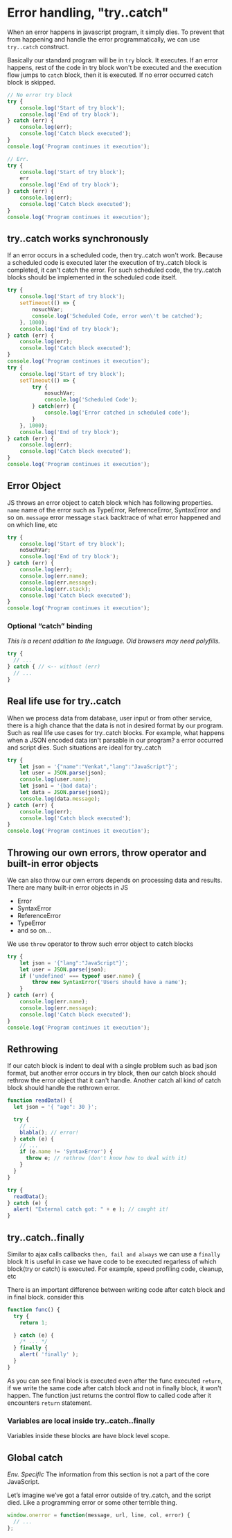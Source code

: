 # Error handling, "try..catch"
When an error happens in javascript program, it simply dies.
To prevent that from happening and handle the error programmatically, we can use 
`try..catch` construct.

Basically our standard program will be in `try` block. It executes. If an error happens,
rest of the code in try block won't be executed and the execution flow jumps to `catch` block, then it is executed. If no error occurred catch block is skipped.

```js
// No error try block
try {
    console.log('Start of try block');
    console.log('End of try block');
} catch (err) {
    console.log(err);
    console.log('Catch block executed');
}
console.log('Program continues it execution');

// Err.
try {
    console.log('Start of try block');
    err
    console.log('End of try block');
} catch (err) {
    console.log(err);
    console.log('Catch block executed');
}
console.log('Program continues it execution');
```
## try..catch works synchronously
If an error occurs in a scheduled code, then try..catch won't work.
Because a scheduled code is executed later the execution of try..catch block is completed,
it can't catch the error. For such scheduled code, the try..catch blocks should be implemented in the scheduled code itself.

```js
try {
    console.log('Start of try block');
    setTimeout(() => {
        nosuchVar;
        console.log('Scheduled Code, error won\'t be catched');
    }, 1000);
    console.log('End of try block');
} catch (err) {
    console.log(err);
    console.log('Catch block executed');
}
console.log('Program continues it execution');
try {
    console.log('Start of try block');
    setTimeout(() => {
        try {
            nosuchVar;
            console.log('Scheduled Code');
        } catch(err) {
            console.log('Error catched in scheduled code');
        }
    }, 1000);
    console.log('End of try block');
} catch (err) {
    console.log(err);
    console.log('Catch block executed');
}
console.log('Program continues it execution');
```

## Error Object
JS throws an error object to catch block which has following properties.
`name` name of the error such as TypeError, ReferenceError, SyntaxError and so on.
`message` error message
`stack` backtrace of what error happened and on which line, etc

```js
try {
    console.log('Start of try block');
    noSuchVar;
    console.log('End of try block');
} catch (err) {
    console.log(err);
    console.log(err.name);
    console.log(err.message);
    console.log(err.stack);
    console.log('Catch block executed');
}
console.log('Program continues it execution');
```

### Optional “catch” binding
*This is a recent addition to the language. Old browsers may need polyfills.*
```js
try {
  // ...
} catch { // <-- without (err)
  // ...
}
```

## Real life use for try..catch
When we process data from database, user input or from other service, there is a high chance that the data is not in desired format by our program. Such as real life use cases for try..catch blocks. For example, what happens when a JSON encoded data isn't parsable in our program? a error occurred and script dies. Such situations are ideal for try..catch

```js
try {
    let json = '{"name":"Venkat","lang":"JavaScript"}';
    let user = JSON.parse(json);
    console.log(user.name);
    let json1 = '{bad data}';
    let data = JSON.parse(json1);
    console.log(data.message);
} catch (err) {
    console.log(err);
    console.log('Catch block executed');
}
console.log('Program continues it execution');
```
## Throwing our own errors, throw operator and built-in error objects
We can also throw our own errors depends on processing data and results.
There are many built-in error objects in JS
* Error
* SyntaxError
* ReferenceError
* TypeError
* and so on...

We use `throw` operator to throw such error object to catch blocks

```js
try {
    let json = '{"lang":"JavaScript"}';
    let user = JSON.parse(json);
    if ('undefined' === typeof user.name) {
        throw new SyntaxError('Users should have a name');
    }
} catch (err) {
    console.log(err.name);
    console.log(err.message);
    console.log('Catch block executed');
}
console.log('Program continues it execution');
```

## Rethrowing
If our catch block is indent to deal with a single problem such as bad json format, but another error occurs in try block, then our catch block should rethrow the error object that it can't handle. Another catch all kind of catch block should handle the rethrown error.
```js
function readData() {
  let json = '{ "age": 30 }';

  try {
    // ...
    blabla(); // error!
  } catch (e) {
    // ...
    if (e.name != 'SyntaxError') {
      throw e; // rethrow (don't know how to deal with it)
    }
  }
}

try {
  readData();
} catch (e) {
  alert( "External catch got: " + e ); // caught it!
}
```

## try..catch..finally
Similar to ajax calls callbacks `then, fail and always` we can use a `finally` block
It is useful in case we have code to be executed regarless of which block(try or catch) is executed. For example, speed profiling code, cleanup, etc

There is an important difference between writing code after catch block and in final block. consider this
```js
function func() {
  try {
    return 1;

  } catch (e) {
    /* ... */
  } finally {
    alert( 'finally' );
  }
}
```
As you can see final block is executed even after the func executed `return`, if we write the same code after catch block and not in finally block, it won't happen. The function just returns the control flow to called code after it encounters `return` statement.

### Variables are local inside try..catch..finally
Variables inside these blocks are have block level scope.

## Global catch
*Env. Specific* The information from this section is not a part of the core JavaScript.

Let’s imagine we’ve got a fatal error outside of try..catch, and the script died. Like a programming error or some other terrible thing.

```js
window.onerror = function(message, url, line, col, error) {
  // ...
};
```